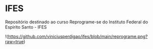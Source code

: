 # IFES
Repositório destinado ao curso Reprograme-se do Instituto Federal do Espirito Santo - IFES

!(https://github.com/viniciusperdigao/ifes/blob/main/reprograme.png?raw=true)
